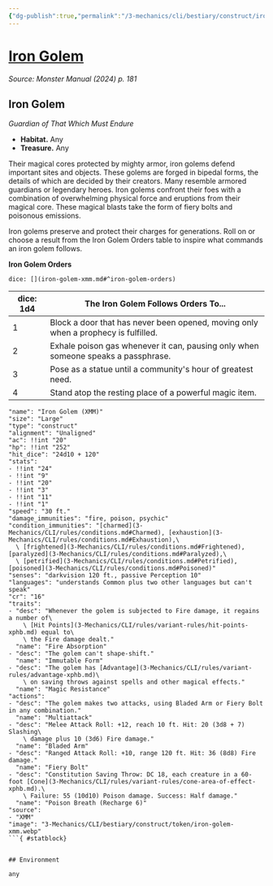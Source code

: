 ```yaml
---
{"dg-publish":true,"permalink":"/3-mechanics/cli/bestiary/construct/iron-golem-xmm/","tags":["ttrpg-cli/compendium/src/5e/xmm","ttrpg-cli/monster/cr/16","ttrpg-cli/monster/environment/any","ttrpg-cli/monster/size/large","ttrpg-cli/monster/type/construct"],"noteIcon":""}
---
```


# [Iron Golem](3-Mechanics\CLI\bestiary\construct/iron-golem-xmm.md)
*Source: Monster Manual (2024) p. 181*  

## Iron Golem

*Guardian of That Which Must Endure*

- **Habitat.** Any  
- **Treasure.** Any  

Their magical cores protected by mighty armor, iron golems defend important sites and objects. These golems are forged in bipedal forms, the details of which are decided by their creators. Many resemble armored guardians or legendary heroes. Iron golems confront their foes with a combination of overwhelming physical force and eruptions from their magical core. These magical blasts take the form of fiery bolts and poisonous emissions.

Iron golems preserve and protect their charges for generations. Roll on or choose a result from the Iron Golem Orders table to inspire what commands an iron golem follows.

**Iron Golem Orders**

`dice: [](iron-golem-xmm.md#^iron-golem-orders)`

| dice: 1d4 | The Iron Golem Follows Orders To... |
|-----------|-------------------------------------|
| 1 | Block a door that has never been opened, moving only when a prophecy is fulfilled. |
| 2 | Exhale poison gas whenever it can, pausing only when someone speaks a passphrase. |
| 3 | Pose as a statue until a community's hour of greatest need. |
| 4 | Stand atop the resting place of a powerful magic item. |{ #iron-golem-orders}


```statblock
"name": "Iron Golem (XMM)"
"size": "Large"
"type": "construct"
"alignment": "Unaligned"
"ac": !!int "20"
"hp": !!int "252"
"hit_dice": "24d10 + 120"
"stats":
- !!int "24"
- !!int "9"
- !!int "20"
- !!int "3"
- !!int "11"
- !!int "1"
"speed": "30 ft."
"damage_immunities": "fire, poison, psychic"
"condition_immunities": "[charmed](3-Mechanics/CLI/rules/conditions.md#Charmed), [exhaustion](3-Mechanics/CLI/rules/conditions.md#Exhaustion),\
  \ [frightened](3-Mechanics/CLI/rules/conditions.md#Frightened), [paralyzed](3-Mechanics/CLI/rules/conditions.md#Paralyzed),\
  \ [petrified](3-Mechanics/CLI/rules/conditions.md#Petrified), [poisoned](3-Mechanics/CLI/rules/conditions.md#Poisoned)"
"senses": "darkvision 120 ft., passive Perception 10"
"languages": "understands Common plus two other languages but can't speak"
"cr": "16"
"traits":
- "desc": "Whenever the golem is subjected to Fire damage, it regains a number of\
    \ [Hit Points](3-Mechanics/CLI/rules/variant-rules/hit-points-xphb.md) equal to\
    \ the Fire damage dealt."
  "name": "Fire Absorption"
- "desc": "The golem can't shape-shift."
  "name": "Immutable Form"
- "desc": "The golem has [Advantage](3-Mechanics/CLI/rules/variant-rules/advantage-xphb.md)\
    \ on saving throws against spells and other magical effects."
  "name": "Magic Resistance"
"actions":
- "desc": "The golem makes two attacks, using Bladed Arm or Fiery Bolt in any combination."
  "name": "Multiattack"
- "desc": "Melee Attack Roll: +12, reach 10 ft. Hit: 20 (3d8 + 7) Slashing\
    \ damage plus 10 (3d6) Fire damage."
  "name": "Bladed Arm"
- "desc": "Ranged Attack Roll: +10, range 120 ft. Hit: 36 (8d8) Fire damage."
  "name": "Fiery Bolt"
- "desc": "Constitution Saving Throw: DC 18, each creature in a 60-foot [Cone](3-Mechanics/CLI/rules/variant-rules/cone-area-of-effect-xphb.md).\
    \ Failure: 55 (10d10) Poison damage. Success: Half damage."
  "name": "Poison Breath (Recharge 6)"
"source":
- "XMM"
"image": "3-Mechanics/CLI/bestiary/construct/token/iron-golem-xmm.webp"
```{ #statblock}


## Environment

any